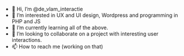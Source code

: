 - 👋 Hi, I’m @de_vlam_interactie
- 👀 I’m interested in UX and UI design, Wordpress and programming in PHP and JS
- 🌱 I’m currently learning all of the above. 
- 💞️ I’m looking to collaborate on a project with interesting user interactions.
- 📫 How to reach me (working on that)

<!---
devlamconstructie/devlamconstructie is a ✨ special ✨ repository because its `README.md` (this file) appears on your GitHub profile.
You can click the Preview link to take a look at your changes.
--->
